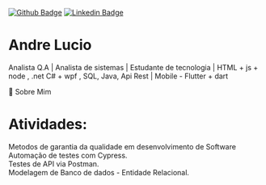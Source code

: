 [![Github Badge](https://img.shields.io/badge/-Github-000?style=for-the-badge&logo=Github&logoColor=white&link=https://github.com/AndreLucyo2)](https://github.com/AndreLucyo2)
[![Linkedin Badge](https://img.shields.io/badge/-LinkedIn-blue?style=for-the-badge&logo=Linkedin&logoColor=white&link=https://www.linkedin.com/in/andré-silva-ab030b57/)](https://www.linkedin.com/in/andré-silva-ab030b57/)

# Andre Lucio

Analista Q.A | Analista de sistemas | Estudante de tecnologia | HTML + js + node , .net C# + wpf , SQL, Java, Api Rest | Mobile - Flutter + dart

💬 Sobre Mim  

# Atividades:   
Metodos de garantia da qualidade em desenvolvimento de Software  
Automação de testes com Cypress.     
Testes de API via Postman.  
Modelagem de Banco de dados - Entidade Relacional.  

<!--
**AndreLucyo2/AndreLucyo2** is a ✨ _special_ ✨ repository because its `README.md` (this file) appears on your GitHub profile.

Here are some ideas to get you started:

- 🔭 I’m currently working on ...
- 🌱 I’m currently learning ...
- 👯 I’m looking to collaborate on ...
- 🤔 I’m looking for help with ...
- 💬 Ask me about ...
- 📫 How to reach me: ...
- 😄 Pronouns: ...
- ⚡ Fun fact: ...
-->

